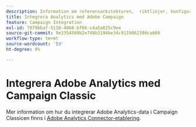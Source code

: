 ```yaml
---
description: Information om referensarkitekturen, ​ riktlinjer, konfigurationssteg och tester som implementeringsspecialister måste följa när de integrerar Adobe Analytics med Adobe Campaign.
title: Integrera Analytics med Adobe Campaign
feature: Campaign Integration
exl-id: 7079bbaf-5110-4068-bf66-c4a5a625c9ee
source-git-commit: 9e3354569b2e748b3194be34c9119062300ca609
workflow-type: tm+mt
source-wordcount: '53'
ht-degree: 0%

---
```


# Integrera Adobe Analytics med Campaign Classic

Mer information om hur du integrerar Adobe Analytics-data i Campaign Classicen finns i [Adobe Analytics Connector-etablering](https://experienceleague.adobe.com/sv/docs/campaign-classic/using/integrating-with-adobe-experience-cloud/analytics-connector/adobe-analytics-provisioning).
